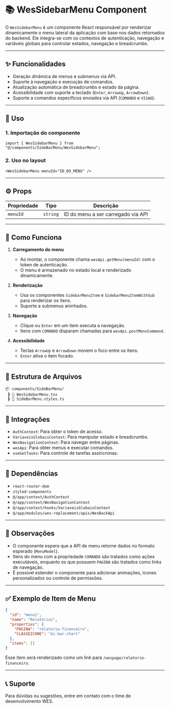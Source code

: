 # 📚 WesSidebarMenu Component

O `WesSidebarMenu` é um componente React responsável por renderizar dinamicamente o menu lateral da aplicação com base nos dados retornados do backend. Ele integra-se com os contextos de autenticação, navegação e variáveis globais para controlar estados, navegação e breadcrumbs.

---

## ✨ Funcionalidades

- Geração dinâmica de menus e submenus via API.
- Suporte à navegação e execução de comandos.
- Atualização automática de breadcrumbs e estado da página.
- Acessibilidade com suporte a teclado (`Enter`, `ArrowUp`, `ArrowDown`).
- Suporte a comandos específicos enviados via API (`COMANDO` e `VISAO`).

---

## 🚀 Uso

### 1. **Importação do componente**

```tsx
import { WesSidebarMenu } from "@/components/SideBarMenu/WesSidebarMenu";
```

### 2. **Uso no layout**

```tsx
<WesSidebarMenu menuId="ID_DO_MENU" />
```

---

## ⚙️ Props

| Propriedade | Tipo     | Descrição                          |
|-------------|----------|------------------------------------|
| `menuId`    | `string` | ID do menu a ser carregado via API |

---

## 🧠 Como Funciona

1. **Carregamento do menu**
   - Ao montar, o componente chama `wesApi.getMenu(menuId)` com o token de autenticação.
   - O menu é armazenado no estado local e renderizado dinamicamente.

2. **Renderização**
   - Usa os componentes `SidebarMenuItem` e `SidebarMenuItemWithSub` para renderizar os itens.
   - Suporte a submenus aninhados.

3. **Navegação**
   - Clique ou `Enter` em um item executa a navegação.
   - Itens com `COMANDO` disparam chamadas para `wesApi.postMenuCommand`.

4. **Acessibilidade**
   - Teclas `ArrowUp` e `ArrowDown` movem o foco entre os itens.
   - `Enter` ativa o item focado.

---

## 📁 Estrutura de Arquivos

```
📦 components/SideBarMenu/
 ┣ 📜 WesSidebarMenu.tsx
 ┣ 📜 SideBarMenu.styles.ts
```

---

## 🔧 Integrações

- `AuthContext`: Para obter o token de acesso.
- `VariaveisGlobaisContext`: Para manipular estado e breadcrumbs.
- `WesNavigationContext`: Para navegar entre páginas.
- `wesApi`: Para obter menus e executar comandos.
- `useGetTasks`: Para controle de tarefas assíncronas.

---

## 🔌 Dependências

- `react-router-dom`
- `styled-components`
- `@/app/context/AuthContext`
- `@/app/context/WesNavigationContext`
- `@/app/context/hooks/VariaveisGlobaisContext`
- `@/app/modules/wes-replacement/apis/WesBackApi`

---

## 📝 Observações

- O componente espera que a API de menu retorne dados no formato esperado (`MenuModel`).
- Itens do menu com a propriedade `COMANDO` são tratados como ações executáveis, enquanto os que possuem `PAGINA` são tratados como links de navegação.
- É possível estender o componente para adicionar animações, ícones personalizados ou controle de permissões.

---

## ✅ Exemplo de Item de Menu

```json
{
  "id": "menu1",
  "name": "Relatórios",
  "properties": {
    "PAGINA": "relatorio-financeiro",
    "CLASSEICONE": "bi-bar-chart"
  },
  "items": []
}
```

Esse item será renderizado como um link para `/wespage/relatorio-financeiro`.

---

## 📞 Suporte

Para dúvidas ou sugestões, entre em contato com o time de desenvolvimento WES.
